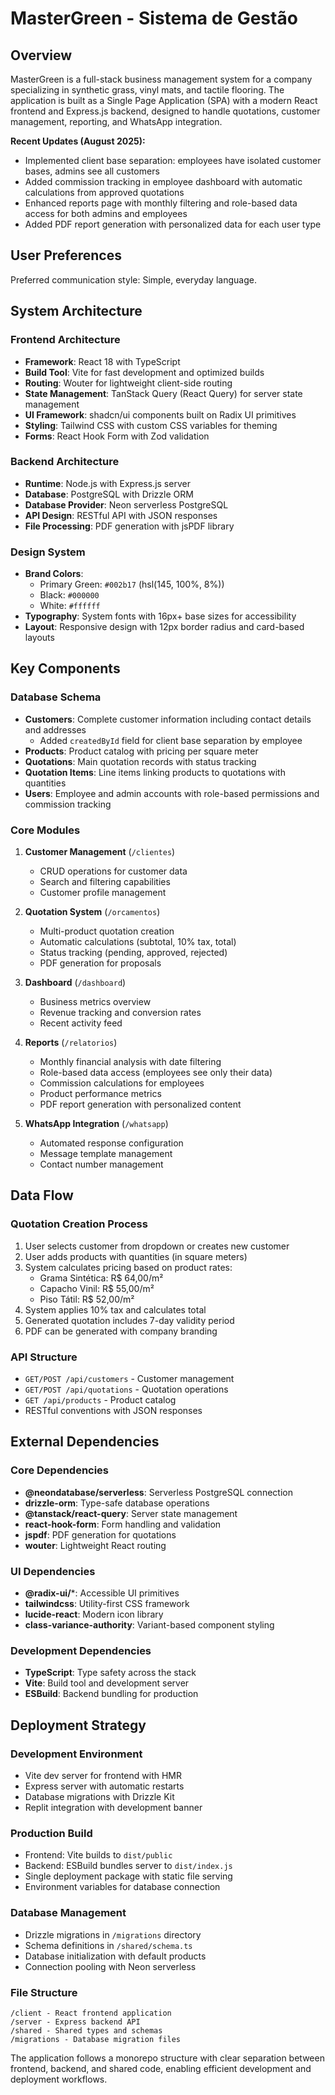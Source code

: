 # MasterGreen - Sistema de Gestão

## Overview

MasterGreen is a full-stack business management system for a company specializing in synthetic grass, vinyl mats, and tactile flooring. The application is built as a Single Page Application (SPA) with a modern React frontend and Express.js backend, designed to handle quotations, customer management, reporting, and WhatsApp integration.

**Recent Updates (August 2025):**
- Implemented client base separation: employees have isolated customer bases, admins see all customers
- Added commission tracking in employee dashboard with automatic calculations from approved quotations
- Enhanced reports page with monthly filtering and role-based data access for both admins and employees
- Added PDF report generation with personalized data for each user type

## User Preferences

Preferred communication style: Simple, everyday language.

## System Architecture

### Frontend Architecture
- **Framework**: React 18 with TypeScript
- **Build Tool**: Vite for fast development and optimized builds
- **Routing**: Wouter for lightweight client-side routing
- **State Management**: TanStack Query (React Query) for server state management
- **UI Framework**: shadcn/ui components built on Radix UI primitives
- **Styling**: Tailwind CSS with custom CSS variables for theming
- **Forms**: React Hook Form with Zod validation

### Backend Architecture
- **Runtime**: Node.js with Express.js server
- **Database**: PostgreSQL with Drizzle ORM
- **Database Provider**: Neon serverless PostgreSQL
- **API Design**: RESTful API with JSON responses
- **File Processing**: PDF generation with jsPDF library

### Design System
- **Brand Colors**: 
  - Primary Green: `#002b17` (hsl(145, 100%, 8%))
  - Black: `#000000`
  - White: `#ffffff`
- **Typography**: System fonts with 16px+ base sizes for accessibility
- **Layout**: Responsive design with 12px border radius and card-based layouts

## Key Components

### Database Schema
- **Customers**: Complete customer information including contact details and addresses
  - Added `createdById` field for client base separation by employee
- **Products**: Product catalog with pricing per square meter
- **Quotations**: Main quotation records with status tracking
- **Quotation Items**: Line items linking products to quotations with quantities
- **Users**: Employee and admin accounts with role-based permissions and commission tracking

### Core Modules

1. **Customer Management** (`/clientes`)
   - CRUD operations for customer data
   - Search and filtering capabilities
   - Customer profile management

2. **Quotation System** (`/orcamentos`)
   - Multi-product quotation creation
   - Automatic calculations (subtotal, 10% tax, total)
   - Status tracking (pending, approved, rejected)
   - PDF generation for proposals

3. **Dashboard** (`/dashboard`)
   - Business metrics overview
   - Revenue tracking and conversion rates
   - Recent activity feed

4. **Reports** (`/relatorios`)
   - Monthly financial analysis with date filtering
   - Role-based data access (employees see only their data)
   - Commission calculations for employees
   - Product performance metrics
   - PDF report generation with personalized content

5. **WhatsApp Integration** (`/whatsapp`)
   - Automated response configuration
   - Message template management
   - Contact number management

## Data Flow

### Quotation Creation Process
1. User selects customer from dropdown or creates new customer
2. User adds products with quantities (in square meters)
3. System calculates pricing based on product rates:
   - Grama Sintética: R$ 64,00/m²
   - Capacho Vinil: R$ 55,00/m²
   - Piso Tátil: R$ 52,00/m²
4. System applies 10% tax and calculates total
5. Generated quotation includes 7-day validity period
6. PDF can be generated with company branding

### API Structure
- `GET/POST /api/customers` - Customer management
- `GET/POST /api/quotations` - Quotation operations
- `GET /api/products` - Product catalog
- RESTful conventions with JSON responses

## External Dependencies

### Core Dependencies
- **@neondatabase/serverless**: Serverless PostgreSQL connection
- **drizzle-orm**: Type-safe database operations
- **@tanstack/react-query**: Server state management
- **react-hook-form**: Form handling and validation
- **jspdf**: PDF generation for quotations
- **wouter**: Lightweight React routing

### UI Dependencies
- **@radix-ui/***: Accessible UI primitives
- **tailwindcss**: Utility-first CSS framework
- **lucide-react**: Modern icon library
- **class-variance-authority**: Variant-based component styling

### Development Dependencies
- **TypeScript**: Type safety across the stack
- **Vite**: Build tool and development server
- **ESBuild**: Backend bundling for production

## Deployment Strategy

### Development Environment
- Vite dev server for frontend with HMR
- Express server with automatic restarts
- Database migrations with Drizzle Kit
- Replit integration with development banner

### Production Build
- Frontend: Vite builds to `dist/public`
- Backend: ESBuild bundles server to `dist/index.js`
- Single deployment package with static file serving
- Environment variables for database connection

### Database Management
- Drizzle migrations in `/migrations` directory
- Schema definitions in `/shared/schema.ts`
- Database initialization with default products
- Connection pooling with Neon serverless

### File Structure
```
/client - React frontend application
/server - Express backend API
/shared - Shared types and schemas
/migrations - Database migration files
```

The application follows a monorepo structure with clear separation between frontend, backend, and shared code, enabling efficient development and deployment workflows.